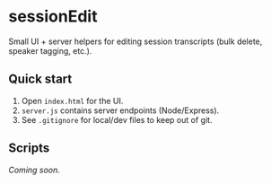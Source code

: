 # sessionEdit

Small UI + server helpers for editing session transcripts (bulk delete, speaker tagging, etc.).

## Quick start
1. Open `index.html` for the UI.
2. `server.js` contains server endpoints (Node/Express).
3. See `.gitignore` for local/dev files to keep out of git.

## Scripts
_Coming soon._